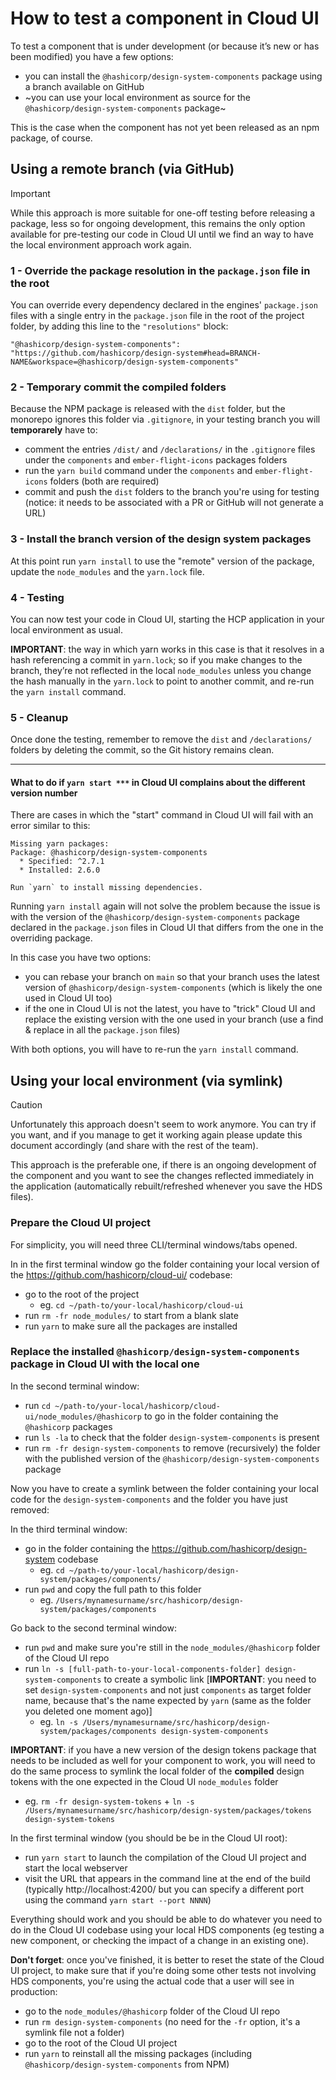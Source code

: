 # How to test a component in Cloud UI

To test a component that is under development (or because it’s new or has been modified) you have a few options:

- you can install the `@hashicorp/design-system-components` package using a branch available on GitHub
- ~you can use your local environment as source for the `@hashicorp/design-system-components` package~

This is the case when the component has not yet been released as an npm package, of course.

## Using a remote branch (via GitHub)

> [!IMPORTANT]
> While this approach is more suitable for one-off testing before releasing a package, less so for ongoing development, this remains the only option available for pre-testing our code in Cloud UI until we find an way to have the local environment approach work again.

### 1 - Override the package resolution in the `package.json` file in the root

You can override every dependency declared in the engines' `package.json` files with a single entry in the `package.json` file in the root of the project folder, by adding this line to the `"resolutions"` block:

```
"@hashicorp/design-system-components": "https://github.com/hashicorp/design-system#head=BRANCH-NAME&workspace=@hashicorp/design-system-components"
```

### 2 - Temporary commit the compiled folders

Because the NPM package is released with the `dist` folder, but the monorepo ignores this folder via `.gitignore`, in your testing branch you will **temporarely** have to:
- comment the entries `/dist/` and `/declarations/` in the `.gitignore` files under the `components` and `ember-flight-icons` packages folders
- run the `yarn build` command under the `components` and `ember-flight-icons` folders (both are required)
- commit and push the `dist` folders to the branch you're using for testing (notice: it needs to be associated with a PR or GitHub will not generate a URL)

### 3 - Install the branch version of the design system packages

At this point run `yarn install` to use the "remote" version of the package, update the `node_modules` and the `yarn.lock` file.

### 4 - Testing

You can now test your code in Cloud UI, starting the HCP application in your local environment as usual.

**IMPORTANT**: the way in which yarn works in this case is that it resolves in a hash referencing a commit in `yarn.lock`; so if you make changes to the branch, they’re not reflected in the local `node_modules` unless you change the hash manually in the `yarn.lock` to point to another commit, and re-run the `yarn install` command.

### 5 - Cleanup

Once done the testing, remember to remove the `dist` and `/declarations/` folders by deleting the commit, so the Git history remains clean.

---

#### What to do if `yarn start ***` in Cloud UI complains about the different version number

There are cases in which the "start" command in Cloud UI will fail with an error similar to this:
```
Missing yarn packages: 
Package: @hashicorp/design-system-components
  * Specified: ^2.7.1
  * Installed: 2.6.0

Run `yarn` to install missing dependencies.
```

Running `yarn install` again will not solve the problem because the issue is with the version of the `@hashicorp/design-system-components` package declared in the `package.json` files in Cloud UI that differs from the one in the overriding package.

In this case you have two options:

- you can rebase your branch on `main` so that your branch uses the latest version of `@hashicorp/design-system-components` (which is likely the one used in Cloud UI too)
- if the one in Cloud UI is not the latest, you have to "trick" Cloud UI and replace the existing version with the one used in your branch (use a find & replace in all the `package.json` files)

With both options, you will have to re-run the `yarn install` command.

## Using your local environment (via symlink)

> [!CAUTION]
> Unfortunately this approach doesn't seem to work anymore. You can try if you want, and if you manage to get it working again please update this document accordingly (and share with the rest of the team).

This approach is the preferable one, if there is an ongoing development of the component and you want to see the changes reflected immediately in the application (automatically rebuilt/refreshed whenever you save the HDS files).

### Prepare the Cloud UI project

For simplicity, you will need three CLI/terminal windows/tabs opened.

In in the first terminal window go the folder containing your local version of the https://github.com/hashicorp/cloud-ui/ codebase:

- go to the root of the project
  - eg. `cd ~/path-to/your-local/hashicorp/cloud-ui`
- run `rm -fr node_modules/` to start from a blank slate
- run `yarn` to make sure all the packages are installed

### Replace the installed `@hashicorp/design-system-components` package in Cloud UI with the local one

In the second terminal window:

- run `cd ~/path-to/your-local/hashicorp/cloud-ui/node_modules/@hashicorp` to go in the folder containing the `@hashicorp` packages
- run `ls -la` to check that the folder `design-system-components` is present
- run `rm -fr design-system-components` to remove (recursively) the folder with the published version of the `@hashicorp/design-system-components` package

Now you have to create a symlink between the folder containing your local code for the `design-system-components` and the folder you have just removed:

In the third terminal window:

- go in the folder containing the https://github.com/hashicorp/design-system codebase
  - eg. `cd ~/path-to/your-local/hashicorp/design-system/packages/components/`
- run `pwd` and copy the full path to this folder
  - eg. `/Users/mynamesurname/src/hashicorp/design-system/packages/components`

Go back to the second terminal window:

- run `pwd` and make sure you're still in the `node_modules/@hashicorp` folder of the Cloud UI repo
- run `ln -s [full-path-to-your-local-components-folder] design-system-components` to create a symbolic link [**IMPORTANT**: you need to set `design-system-components` and not just `components` as target folder name, because that's the name expected by `yarn` (same as the folder you deleted one moment ago)]
  - eg. `ln -s /Users/mynamesurname/src/hashicorp/design-system/packages/components design-system-components`

**IMPORTANT**: if you have a new version of the design tokens package that needs to be included as well for your component to work, you will need to do the same process to symlink the local folder of the **compiled** design tokens with the one expected in the Cloud UI `node_modules` folder

- eg. `rm -fr design-system-tokens` + `ln -s /Users/mynamesurname/src/hashicorp/design-system/packages/tokens design-system-tokens`

In the first terminal window (you should be be in the Cloud UI root):
- run `yarn start` to launch the compilation of the Cloud UI project and start the local webserver
- visit the URL that appears in the command line at the end of the build (typically http://localhost:4200/ but you can specify a different port using the command `yarn start --port NNNN`)

Everything should work and you should be able to do whatever you need to do in the Cloud UI codebase using your local HDS components (eg testing a new component, or checking the impact of a change in an existing one).

**Don't forget**: once you've finished, it is better to reset the state of the Cloud UI project, to make sure that if you're doing some other tests not involving HDS components, you're using the actual code that a user will see in production:

- go to the `node_modules/@hashicorp` folder of the Cloud UI repo
- run `rm design-system-components` (no need for the `-fr` option, it's a symlink file not a folder)
- go to the root of the Cloud UI project
- run `yarn` to reinstall all the missing packages (including `@hashicorp/design-system-components` from NPM)
